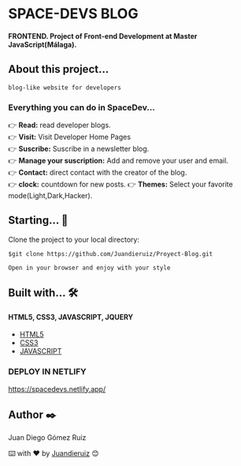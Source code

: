 
# SPACE-DEVS BLOG

#### FRONTEND. Project of Front-end Development at Master JavaScript(Málaga).

## About this project...

```
blog-like website for developers
```

### Everything you can do in SpaceDev...

👉 **Read:** read developer blogs.  
👉 **Visit:** Visit Developer Home Pages  
👉 **Suscribe:**  Suscribe in a newsletter blog.  
👉 **Manage your suscription:** Add and remove your user and email.  
👉 **Contact:** direct contact with the creator of the blog.  
👉 **clock:** countdown for new posts.
👉 **Themes:** Select your favorite mode(Light,Dark,Hacker).


## Starting...  🚀
 Clone the project to your local directory:
````
$git clone https://github.com/Juandieruiz/Proyect-Blog.git
````
````
Open in your browser and enjoy with your style
````


## Built with...  🛠️

#### HTML5, CSS3, JAVASCRIPT, JQUERY

- [HTML5](https://developer.mozilla.org/en-US/docs/Web/Guide/HTML/HTML5)
- [CSS3](https://developer.mozilla.org/en-US/docs/Web/CSS) 
- [JAVASCRIPT](https://developer.mozilla.org/en-US/docs/Learn/JavaScript/First_steps/What_is_JavaScript)

### DEPLOY IN NETLIFY

https://spacedevs.netlify.app/


## Author  ✒️

Juan Diego Gómez Ruiz

⌨️ with ❤️ by [Juandieruiz](https://github.com/Juandieruiz) 😊
